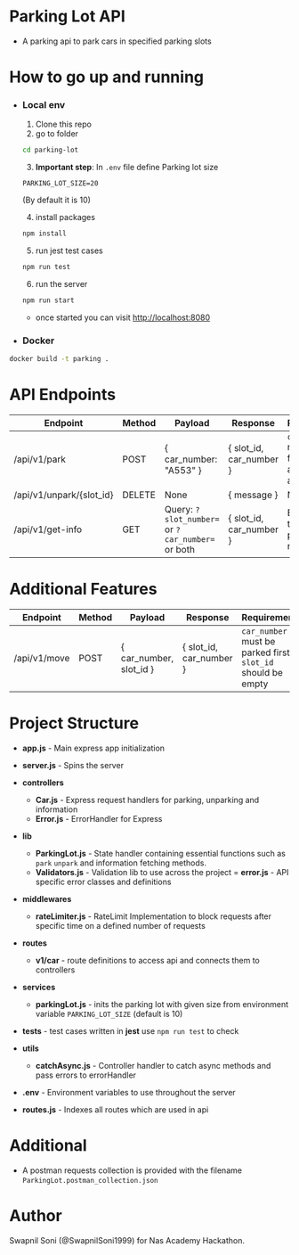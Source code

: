 # Parking Lot API 
- A parking api to park cars in specified parking slots

# How to go up and running

- ### Local env
    1. Clone this repo
    2. go to folder
    
    ```sh
    cd parking-lot
    ```

    3. **Important step**: In `.env` file define Parking lot size
    ```
    PARKING_LOT_SIZE=20
    ```
    (By default it is 10)

    4. install packages

    ```sh
    npm install
    ```

    5. run jest test cases

    ```sh
    npm run test
    ```

    6. run the server

    ```sh
    npm run start
    ```
    - once started you can visit [http://localhost:8080](http://localhost:8080)

- ### Docker

```sh
docker build -t parking .
```

# API Endpoints

|       Endpoint      | Method |          Payload          |         Response        |                             Requirements                          |
| ------------------- | ------ | ------------------------- | ----------------------- | ----------------------------------------------------------------- |
| /api/v1/park        | POST   | { car_number: "A553" }    | { slot_id, car_number } | `car_number` must have first letter as alphabet and all uppercase |
| /api/v1/unpark/{slot_id} | DELETE | None                 | { message }             | None |
| /api/v1/get-info    | GET | Query: `?slot_number=` or `?car_number=` or both | { slot_id, car_number } | Either one of the query param is required |

# Additional Features
|       Endpoint      | Method |          Payload          |         Response        |                             Requirements                          |
| ------------------- | ------ | ------------------------- | ----------------------- | ----------------------------------------------------------------- |
| /api/v1/move       | POST   | { car_number, slot_id }    | { slot_id, car_number } | `car_number` must be parked first, `slot_id` should be empty |


# Project Structure

- **app.js** - Main express app initialization
- **server.js** - Spins the server
- **controllers**
    - **Car.js** - Express request handlers for parking, unparking and information
    - **Error.js** - ErrorHandler for Express
    
- **lib**
    - **ParkingLot.js** - State handler containing essential functions such as `park` `unpark` and information fetching methods.
    - **Validators.js** - Validation lib to use across the project
    = **error.js** - API specific error classes and definitions

- **middlewares**
    - **rateLimiter.js** - RateLimit Implementation to block requests after specific time on a defined number of requests

- **routes**
    - **v1/car** - route definitions to access api and connects them to controllers

- **services**
    - **parkingLot.js** - inits the parking lot with given size from environment variable `PARKING_LOT_SIZE` (default is 10)

- **tests** - test cases written in __jest__ use `npm run test` to check

- **utils** 
    - **catchAsync.js** - Controller handler to catch async methods and pass errors to errorHandler

- **.env** - Environment variables to use throughout the server
- **routes.js** - Indexes all routes which are used in api

# Additional 
- A postman requests collection is provided with the filename `ParkingLot.postman_collection.json`
# Author
Swapnil Soni (@SwapnilSoni1999) for Nas Academy Hackathon.
